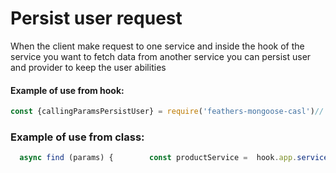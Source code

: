 # Persist user request

When the client make request to one service and inside the hook of the service you want to fetch data from another service you can persist user and provider to keep the user abilities  


#### Example of use from hook:

```javascript
const {callingParamsPersistUser} = require('feathers-mongoose-casl')// Inside some hookhooks({    before: {      get: [        async function(hook){        const productService =  hook.app.service('products');        const product = await productService.find(callingParamsPersistUser(hook.params,{query: {'color': 'red'}}))        };})
```

### Example of use from class:

```javascript
  async find (params) {        const productService =  hook.app.service('products');        const product = await productService.find(callingParamsPersistUser(params,{query: {'color': 'red'}}))  }
```

